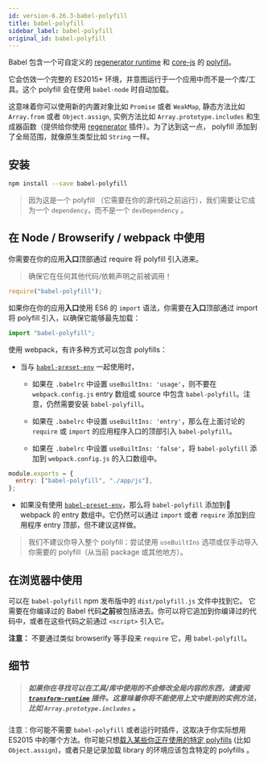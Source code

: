 ```yaml
---
id: version-6.26.3-babel-polyfill
title: babel-polyfill
sidebar_label: babel-polyfill
original_id: babel-polyfill
---
```


Babel 包含一个可自定义的 [regenerator runtime](https://github.com/facebook/regenerator/blob/master/packages/regenerator-runtime/runtime.js) 和 [core-js](https://github.com/zloirock/core-js) 的 [polyfill](<https://en.wikipedia.org/wiki/Polyfill_(programming)>)。

它会仿效一个完整的 ES2015+ 环境，并意图运行于一个应用中而不是一个库/工具。这个 polyfill 会在使用 `babel-node` 时自动加载。

这意味着你可以使用新的内置对象比如 `Promise` 或者 `WeakMap`, 静态方法比如 `Array.from` 或者 `Object.assign`, 实例方法比如 `Array.prototype.includes` 和生成器函数（提供给你使用 [regenerator](plugin-transform-regenerator.md) 插件）。为了达到这一点， polyfill 添加到了全局范围，就像原生类型比如 `String` 一样。

## 安装

```sh
npm install --save babel-polyfill
```

> 因为这是一个 polyfill （它需要在你的源代码之前运行），我们需要让它成为一个 `dependency`，而不是一个 `devDependency` 。

## 在 Node / Browserify / webpack 中使用

你需要在你的应用**入口**顶部通过 require 将 polyfill 引入进来。

> 确保它在任何其他代码/依赖声明之前被调用！

```js
require("babel-polyfill");
```

如果你在你的应用**入口**使用 ES6 的 `import` 语法，你需要在**入口**顶部通过 import 将 polyfill 引入，以确保它能够最先加载：

```js
import "babel-polyfill";
```

使用 webpack，有许多种方式可以包含 polyfills：

- 当与 [`babel-preset-env`](preset-env.md) 一起使用时，

  - 如果在 `.babelrc` 中设置 `useBuiltIns: 'usage'`，则不要在 `webpack.config.js` entry 数组或 source 中包含 `babel-polyfill`。注意，仍然需要安装 `babel-polyfill`。

  - 如果在 `.babelrc` 中设置 `useBuiltIns: 'entry'`，那么在上面讨论的 `require` 或 `import` 的应用程序入口的顶部引入 `babel-polyfill`。

  - 如果在 `.babelrc` 中设置 `useBuiltIns: 'false'`，将 `babel-polyfill` 添加到 `webpack.config.js` 的入口数组中。

```js
module.exports = {
  entry: ["babel-polyfill", "./app/js"],
};
```
- 如果没有使用 [`babel-preset-env`](preset-env.md)，那么将 `babel-polyfill` 添加到 webpack 的 entry 数组中。它仍然可以通过 `import` 或者 `require` 添加到应用程序 entry 顶部，但不建议这样做。

> 我们不建议你导入整个 polyfill：尝试使用 `useBuiltIns` 选项或仅手动导入你需要的 polyfill（从当前 package 或其他地方）。

## 在浏览器中使用

可以在 `babel-polyfill` npm 发布版中的 `dist/polyfill.js` 文件中找到它。
它需要在你编译过的 Babel 代码**之前**被包括进去。你可以将它追加到你编译过的代码中，或者在这些代码之前通过 `<script>` 引入它。

**注意：** 不要通过类似 browserify 等手段来 `require` 它，用 `babel-polyfill`。

## 细节

> ##### 如果你在寻找可以在工具/库中使用的不会修改全局内容的东西，请查阅 [`transform-runtime`](plugin-transform-runtime.md) 插件。这意味着你将不能使用上文中提到的实例方法，比如 `Array.prototype.includes` 。

注意：你可能不需要 `babel-polyfill` 或者运行时插件，这取决于你实际想用 ES2015 中的哪个方法。你可能只想[载入某些你正在使用的特定 polyfills](https://github.com/zloirock/core-js#commonjs) (比如 `Object.assign`)，或者只是记录加载 library 的环境应该包含特定的 polyfills 。

